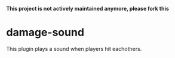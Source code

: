 **This project is not actively maintained anymore, please fork this**

damage-sound
============

This plugin plays a sound when players hit eachothers.
